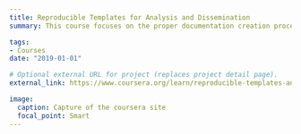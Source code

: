 ```yaml
---
title: Reproducible Templates for Analysis and Dissemination
summary: This course focuses on the proper documentation creation process, allowing you and your colleagues to easily reproduce the components of your workflow. (creator/instructor).

tags:
- Courses
date: "2019-01-01"

# Optional external URL for project (replaces project detail page).
external_link: https://www.coursera.org/learn/reproducible-templates-analysis

image:
  caption: Capture of the coursera site
  focal_point: Smart
---
```

